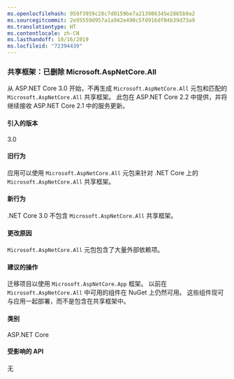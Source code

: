 ```yaml
---
ms.openlocfilehash: 959f3959c28c7d0159be7a213986345e2865b9a2
ms.sourcegitcommit: 2e95559d957a1a942e490c5fd916df04b39d73a9
ms.translationtype: HT
ms.contentlocale: zh-CN
ms.lasthandoff: 10/16/2019
ms.locfileid: "72394439"
---
```

### <a name="shared-framework-removed-microsoftaspnetcoreall"></a>共享框架：已删除 Microsoft.AspNetCore.All

从 ASP.NET Core 3.0 开始，不再生成 `Microsoft.AspNetCore.All` 元包和匹配的 `Microsoft.AspNetCore.All` 共享框架。 此包在 ASP.NET Core 2.2 中提供，并将继续接收 ASP.NET Core 2.1 中的服务更新。

#### <a name="version-introduced"></a>引入的版本

3.0

#### <a name="old-behavior"></a>旧行为

应用可以使用 `Microsoft.AspNetCore.All` 元包来针对 .NET Core 上的 `Microsoft.AspNetCore.All` 共享框架。

#### <a name="new-behavior"></a>新行为

.NET Core 3.0 不包含 `Microsoft.AspNetCore.All` 共享框架。

#### <a name="reason-for-change"></a>更改原因

`Microsoft.AspNetCore.All` 元包包含了大量外部依赖项。

#### <a name="recommended-action"></a>建议的操作

迁移项目以使用 `Microsoft.AspNetCore.App` 框架。 以前在 `Microsoft.AspNetCore.All` 中可用的组件在 NuGet 上仍然可用。 这些组件现可与应用一起部署，而不是包含在共享框架中。

#### <a name="category"></a>类别

ASP.NET Core

#### <a name="affected-apis"></a>受影响的 API

无

<!-- 

#### Affected APIs

Not detectable via API analysis

-->
